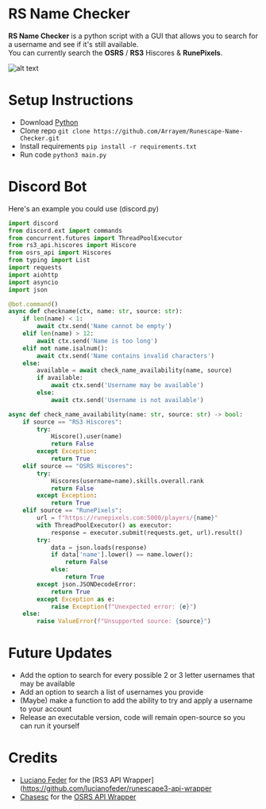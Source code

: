# RS Name Checker
<strong>RS Name Checker</strong> is a python script with a GUI that allows you to search for a username and see if it's still available. <br />
You can currently search the <strong>OSRS</strong> / <strong>RS3</strong> Hiscores & <strong>RunePixels</strong>.
<br />

![alt text](https://github.com/Arrayem/Runescape-Name-Checker/blob/main/images/Updated_UI.png?raw=true)

# Setup Instructions
+ Download [Python](https://www.python.org/)
+ Clone repo `git clone https://github.com/Arrayem/Runescape-Name-Checker.git`
+ Install requirements `pip install -r requirements.txt`
+ Run code `python3 main.py`

# Discord Bot
Here's an example you could use (discord.py) <br />
```python
import discord
from discord.ext import commands
from concurrent.futures import ThreadPoolExecutor
from rs3_api.hiscores import Hiscore
from osrs_api import Hiscores
from typing import List
import requests
import aiohttp
import asyncio
import json

@bot.command()
async def checkname(ctx, name: str, source: str):
    if len(name) < 1:
        await ctx.send('Name cannot be empty')
    elif len(name) > 12:
        await ctx.send('Name is too long')
    elif not name.isalnum():
        await ctx.send('Name contains invalid characters')
    else:
        available = await check_name_availability(name, source)
        if available:
            await ctx.send('Username may be available')
        else:
            await ctx.send('Username is not available')

async def check_name_availability(name: str, source: str) -> bool:
    if source == "RS3 Hiscores":
        try:
            Hiscore().user(name)
            return False
        except Exception:
            return True
    elif source == "OSRS Hiscores":
        try:
            Hiscores(username=name).skills.overall.rank
            return False
        except Exception:
            return True
    elif source == "RunePixels":
        url = f"https://runepixels.com:5000/players/{name}"
        with ThreadPoolExecutor() as executor:
            response = executor.submit(requests.get, url).result()
        try:
            data = json.loads(response)
            if data['name'].lower() == name.lower():
                return False
            else:
                return True
        except json.JSONDecodeError:
            return True
        except Exception as e:
            raise Exception(f"Unexpected error: {e}")
    else:
        raise ValueError(f"Unsupported source: {source}")
```

# Future Updates
+ Add the option to search for every possible 2 or 3 letter usernames that may be available
+ Add an option to search a list of usernames you provide
+ (Maybe) make a function to add the ability to try and apply a username to your account
+ Release an executable version, code will remain open-source so you can run it yourself


# Credits
+ [Luciano Feder](https://github.com/lucianofeder) for the [RS3 API Wrapper](https://github.com/lucianofeder/runescape3-api-wrapper
+ [Chasesc](https://github.com/Chasesc) for the [OSRS API Wrapper](https://github.com/Chasesc/OSRS-API-Wrapper)

